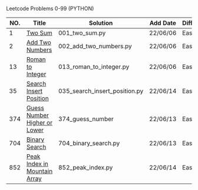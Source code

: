 Leetcode Problems 0-99 (PYTHON)

|NO.|Title|Solution|Add Date|Difficulty|
|---|-----|--------|--------|----------|
|1| [Two Sum][1]|001_two_sum.py|22/06/06|Easy|
|2| [Add Two Numbers][2]|002_add_two_numbers.py|22/06/06|Easy|
|13|[Roman to Integer][13]|013_roman_to_integer.py|22/06/06|Easy|
|35|[Search Insert Position][35]|035_search_insert_position.py|22/06/14|Easy|
|374|[Guess Number Higher or Lower][374]|374_guess_number|22/06/13|Easy|
|704|[Binary Search][704]|704_binary_search.py|22/06/13|Easy|
|852|[Peak Index in Mountain Array][852]|852_peak_index.py|22/06/14|Easy|


[1]:https://oj.leetcode.com/problems/two-sum/
[2]:https://oj.leetcode.com/problems/add-two-numbers/
[35]:https://oj.leetcode.com/problems/search-insert-position/
[13]:https://oj.leetcode.com/problems/roman-to-integer/
[374]:https://oj.leetcode.com/problems/guess-number-higher-or-lower/
[704]:https://oj.leetcode.com/problems/binary-search/
[852]:https://oj.leetcode.com/problems/peak-index-in-a-mountain-array/